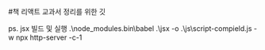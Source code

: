 #책 리액트 교과서 정리를 위한 깃

ps. jsx 빌드 및 실행 
.\node_modules\.bin\babel .\jsx -o .\js\script-compield.js -w
npx http-server -c-1
